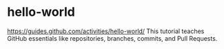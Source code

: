 # hello-world
https://guides.github.com/activities/hello-world/
This tutorial teaches GitHub essentials like repositories, branches, commits, and Pull Requests.
